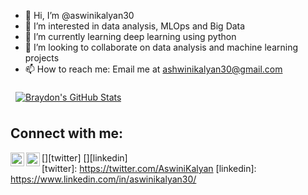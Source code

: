 - 👋 Hi, I’m @aswinikalyan30
- 👀 I’m interested in data analysis, MLOps and Big Data
- 🌱 I’m currently learning deep learning using python
- 💞️ I’m looking to collaborate on data analysis and machine learning projects
- 📫 How to reach me: Email me at ashwinikalyan30@gmail.com
<a href="https://github.com/aswinikalyan30">
<a href="https://github.com/aswinikalyan30">
  <img align="center" style="margin:0.5rem" src="https://github-readme-stats.vercel.app/api?username=aswinikalyan30&show_icons=true&line_height=27&count_private=true&title_color=ffffff&text_color=c9cacc&icon_color=4AB097&bg_color=1A2B34" alt="Braydon's GitHub Stats" />
</a>

## Connect with me:
[<img align="left" alt="codeSTACKr | Twitter" width="22px" src="https://cdn.jsdelivr.net/npm/simple-icons@v3/icons/twitter.svg" />][twitter]
[<img align="left" alt="codeSTACKr | LinkedIn" width="22px" src="https://cdn.jsdelivr.net/npm/simple-icons@v3/icons/linkedin.svg" />][linkedin]
 <br>
[twitter]: https://twitter.com/AswiniKalyan
[linkedin]: https://www.linkedin.com/in/aswinikalyan30/
  
